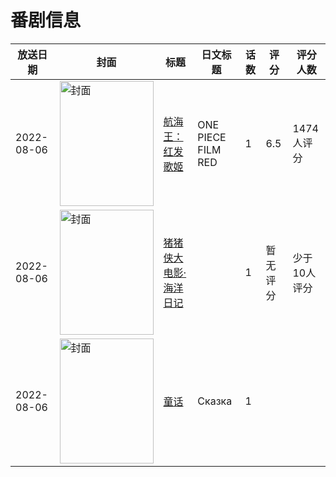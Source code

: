 # 番剧信息

|放送日期|封面|标题|日文标题|话数|评分|评分人数|
|---|---|---|---|---|---|---|
|2022-08-06|<img src="//lain.bgm.tv/pic/cover/c/78/60/358803_Ww6Ip.jpg" alt="封面" style="width:150px;height:200px;object-fit:cover;">|[航海王：红发歌姬](https://bangumi.tv/subject/358803)|ONE PIECE FILM RED|1|6.5|1474人评分|
|2022-08-06|<img src="//lain.bgm.tv/pic/cover/c/33/21/384767_jJ2Oc.jpg" alt="封面" style="width:150px;height:200px;object-fit:cover;">|[猪猪侠大电影·海洋日记](https://bangumi.tv/subject/384767)||1|暂无评分|少于10人评分|
|2022-08-06|<img src="//lain.bgm.tv/pic/cover/c/a4/77/486370_W9d8s.jpg" alt="封面" style="width:150px;height:200px;object-fit:cover;">|[童话](https://bangumi.tv/subject/486370)|Сказка|1|||
